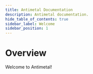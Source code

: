```yaml
---
title: Antimetal Documentation
description: Antimetal documentation.
hide_table_of_contents: true
sidebar_label: Welcome
sidebar_position: 1
---
```


# Overview

Welcome to Antimetal!
